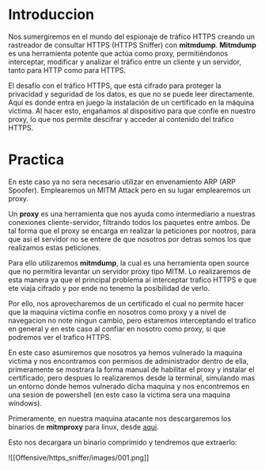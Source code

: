 # Introduccion

Nos sumergiremos en el mundo del espionaje de tráfico HTTPS creando un rastreador de consultar HTTPS (HTTPS Sniffer) con **mitmdump**. **Mitmdump** es una herramienta potente que actúa como proxy, permitiéndonos interceptar, modificar y analizar el tráfico entre un cliente y un servidor, tanto para HTTP como para HTTPS. 

El desafío con el tráfico HTTPS, que está cifrado para proteger la privacidad y seguridad de los datos, es que no se puede leer directamente. Aquí es donde entra en juego la instalación de un certificado en la máquina víctima. Al hacer esto, engañamos al dispositivo para que confíe en nuestro proxy, lo que nos permite descifrar y acceder al contenido del tráfico HTTPS.

 # Practica

En este caso ya no sera necesario utilizar en envenamiento ARP (ARP Spoofer). Emplearemos un MITM Attack pero en su lugar emplearemos un proxy.

Un **proxy** es una herramienta que nos ayuda como intermediario a nuestras conexiones cliente-servidor, filtrando todos los paquetes entre ambos. De tal forma que el proxy se encarga en realizar la peticiones por nootros, para que asi el servidor no se entere de que nosotros por detras somos los que realizamos estas peticiones.

Para ello utilizaremos **mitmdump**, la cual es una herramienta open source que no permitira levantar un servidor proxy tipo MITM. Lo realizaremos de esta manera ya que el principal problema al interceptar trafico HTTPS e que ete viaja cifrado y por ende no tenemo la posibilidad de verlo.

Por ello, nos aprovecharemos de un certificado el cual no permite hacer que la maquina victima confie en nosotros como proxy y a nivel de navegacion no note ningun cambio, pero estaremos interceptando el trafico en general y en este caso al confiar en nosotro como proxy, si que podremos ver el trafico HTTPS.

En este caso asumiremos que nosotros ya hemos vulnerado la maquina victima y nos encontramos con permisos de administrador dentro de ella, primeramente se mostrara la forma manual de habilitar el proxy y instalar el certificado, pero despues lo realizaremos desde la terminal, simulando mas un entorno donde hemos vulnerado dicha maquina y nos encontremos en una sesion de powershell (en este caso la victima sera una maquina windows).

Primeramente, en nuestra maquina atacante nos descargaremos los binarios de **mitmproxy** para linux, desde [aqui](https://mitmproxy.org/).

Esto nos decargara un binario comprimido y tendremos que extraerlo:

![[Offensive/https_sniffer/images/001.png]]


